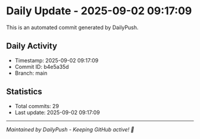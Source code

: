 # Daily Update - 2025-09-02 09:17:09

This is an automated commit generated by DailyPush.

## Daily Activity
- Timestamp: 2025-09-02 09:17:09
- Commit ID: b4e5a35d
- Branch: main

## Statistics
- Total commits: 29
- Last update: 2025-09-02 09:17:09

---
*Maintained by DailyPush - Keeping GitHub active! 🚀*
